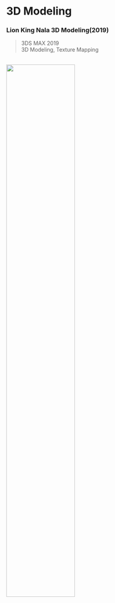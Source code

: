# 3D Modeling

### Lion King Nala 3D Modeling(2019) ###
> 3DS MAX 2019 <br>
> 3D Modeling, Texture Mapping
<br>
<img src = "https://user-images.githubusercontent.com/78129187/150640705-244c8914-1b72-46ce-96ee-c9abab2f4404.png" width="60%">
